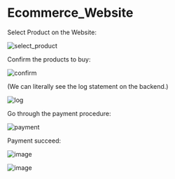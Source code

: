﻿# Ecommerce_Website

Select Product on the Website:

![select_product](https://github.com/dannnnny12/Ecommerce_Website/assets/49478754/0a705df0-d39b-4581-903a-bca6debd24f5)

Confirm the products to buy:

![confirm](https://github.com/dannnnny12/Ecommerce_Website/assets/49478754/a5b6d57c-0127-4ec4-81c2-9b3e7a249d47)

(We can literally see the log statement on the backend.)

![log](https://github.com/dannnnny12/Ecommerce_Website/assets/49478754/fdb95275-2fd6-42d9-a8f3-ec03728a0dad)


Go through the payment procedure:

![payment](https://github.com/dannnnny12/Ecommerce_Website/assets/49478754/ff049edc-ae72-4d01-b365-c7a55005e33f)

Payment succeed:

![image](https://github.com/dannnnny12/Ecommerce_Website/assets/49478754/53a5f37d-794b-4f05-b798-1d34f4bdbefb)

![image](https://github.com/dannnnny12/Ecommerce_Website/assets/49478754/2f833a61-63d8-42ab-adec-f6538184cf9e)

